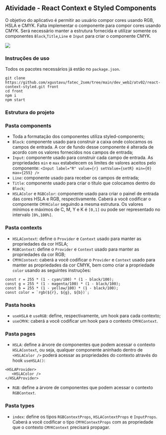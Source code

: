 ## Atividade - React Context e Styled Components

O objetivo do aplicativo é permitir ao usuário compor cores usando RGB, HSLA e CMYK.
Falta implementar o componente para compor cores usando CMYK. Será necessário manter a estrutura fornecida e utilizar somente os componentes `Block`,`Title`,`Line` e `Input` para criar o componente CMYK.

![](https://github.com/arleysouza/react-context-styled/blob/main/images/front.png)

### Instruções de uso
Todos os pacotes necessários já estão no `package.json`.
```
git clone https://github.com/xgustavu/fatec_2sem/tree/main/dev_web2/atv02/react-context-styled.git front
cd front
npm i
npm start
```

### Estrutura do projeto

### Pasta components
- Toda a formatação dos componentes utiliza styled-components;
- `Block`: componente usado para construir a caixa onde colocamos os campos de entrada. A cor de fundo desse componente é alterada de acordo com os valores fornecidos nos campos de entrada; 
- `Input`: componente usado para construir cada campo de entrada. As propriedades `min` e `max` estabelecem os limites de valores aceitos pelo componente:
```<Input label="R" value={r} setValue={setR} min={0} max={255} />```
- `Line`: componente usado para receber os campos de entrada;
- `Title`: componente usado para criar o título que colocamos dentro do `Block`;
- `HSLAColor` e `RGBColor`: componente usado para criar o painel de entrada das cores HSLA e RGB, respectivamente. Caberá a você codificar o componente `CMYKColor` seguindo a mesma estrutura. Os valores mínimos e máximos de C, M, Y e K é `[0,1]` ou pode ser representado no intervalo `[0%,100%]`.

### Pasta contexts
- `HSLAContext`: define o `Provider` e `Context` usado para manter as propriedades da cor HSLA;
- `RGBContext`: define o `Provider` e `Context` usado para manter as propriedades da cor RGB;
- `CMYKContext`: caberá a você codificar o `Provider` e `Context` usado para manter as propriedades da cor CMYK, bem como criar a propriedade `color` usando as seguintes instruções:
```
const r = 255 * (1 - cyan/100) * (1 - black/100);
const g = 255 * (1 - magenta/100) * (1 - black/100);
const b = 255 * (1 - yellow/100) * (1 - black/100);
const color = `rgb(${r}, ${g}, ${b})`;
```

### Pasta hooks
- `useHSLA` e `useRGB`: define, respectivamente, um hook para cada contexto;
- `useCMYK`: caberá a você codificar um hook para o contexto `CMYKContext`.

### Pasta pages
- `HSLA`: define a árvore de componentes que podem acessar o contexto `HSLAContext`, ou seja, qualquer componente aninhado dentro de `<HSLAColor />` poderá acessar as propriedades do contexto através do hook `useHSLA()`:
```
<HSLAProvider>
   <HSLAColor />
</HSLAProvider>
```
- `RGB`: define a árvore de componentes que podem acessar o contexto `RGBContext`.

### Pasta types
- `index`: define os tipos `RGBContextProps`, `HSLAContextProps` e `InputProps`. Caberá a você codificar o tipo `CMYKContextProps` com as propriedade que o contexto `CMYKContext` precisará propagar.

